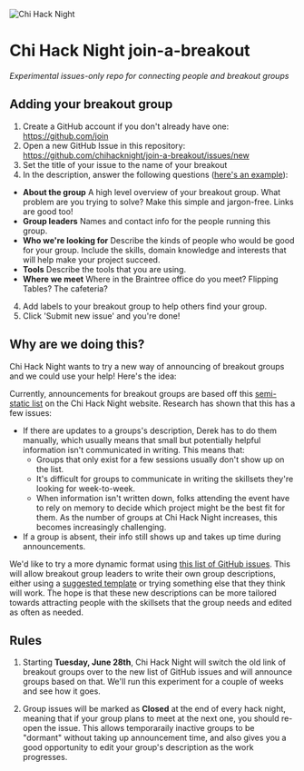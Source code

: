 ![Chi Hack Night](https://chihacknight.org/images/logo/logo.png "Chi Hack Night")

# Chi Hack Night join-a-breakout
*Experimental issues-only repo for connecting people and breakout groups*

## Adding your breakout group

1. Create a GitHub account if you don't already have one: https://github.com/join
2. Open a new GitHub Issue in this repository: https://github.com/chihacknight/join-a-breakout/issues/new
2. Set the title of your issue to the name of your breakout
3. In the description, answer the following questions ([here's an example](https://github.com/chihacknight/join-a-breakout/issues/1)):
 * **About the group** A high level overview of your breakout group. What problem are you trying to solve? Make this simple and jargon-free. Links are good too!
 * **Group leaders** Names and contact info for the people running this group.
 * **Who we're looking for** Describe the kinds of people who would be good for your group. Include the skills, domain knowledge and interests that will help make your project succeed.
 * **Tools** Describe the tools that you are using.
 * **Where we meet** Where in the Braintree office do you meet? Flipping Tables? The cafeteria? 
4. Add labels to your breakout group to help others find your group.
5. Click 'Submit new issue' and you're done!

## Why are we doing this?

Chi Hack Night wants to try a new way of announcing of breakout groups and we could use your help! Here's the idea:

Currently, announcements for breakout groups are based off this [semi-static list](https://chihacknight.org/breakouts.html) on the Chi Hack Night website. Research has shown that this has a few issues:

* If there are updates to a groups's description, Derek has to do them manually, which usually means that small but potentially helpful information isn't communicated in writing. This means that:
  * Groups that only exist for a few sessions usually don't show up on the list.
  * It's difficult for groups to communicate in writing the skillsets they're looking for week-to-week.
  * When information isn't written down, folks attending the event have to rely on memory to decide which project might be the best fit for them. As the number of groups at Chi Hack Night increases, this becomes increasingly challenging.
* If a group is absent, their info still shows up and takes up time during announcements.

We'd like to try a more dynamic format using [this list of GitHub issues](https://github.com/chihacknight/join-a-breakout/issues).
This will allow breakout group leaders to write their own group descriptions, either using a [suggested template](https://github.com/chihacknight/join-a-breakout/issues/1) or trying something else that they think will work. The hope is that these new descriptions can be more tailored towards attracting people with the skillsets that the group needs and edited as often as needed.

## Rules

1. Starting **Tuesday, June 28th**, Chi Hack Night will switch the old link of breakout groups over to the new list of GitHub issues and will announce groups based on that. We'll run this experiment for a couple of weeks and see how it goes.

2. Group issues will be marked as **Closed** at the end of every hack night, meaning that if your group plans to meet at the next one, you should re-open the issue. This allows temporaraily inactive groups to be "dormant" without taking up announcement time, and also gives you a good opportunity to edit your group's description as the work progresses.
